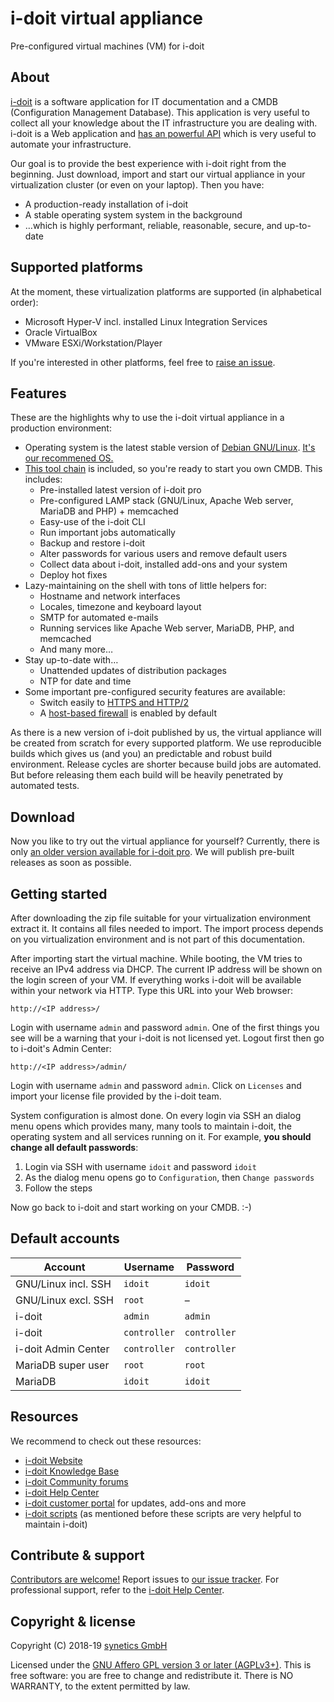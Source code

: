# i-doit virtual appliance

Pre-configured virtual machines (VM) for i-doit

## About

[i-doit](https://i-doit.com) is a software application for IT documentation and a CMDB (Configuration Management Database). This application is very useful to collect all your knowledge about the IT infrastructure you are dealing with. i-doit is a Web application and [has an powerful API](https://kb.i-doit.com/pages/viewpage.action?pageId=37355644) which is very useful to automate your infrastructure.

Our goal is to provide the best experience with i-doit right from the beginning. Just download, import and start our virtual appliance in your virtualization cluster (or even on your laptop). Then you have:

-   A production-ready installation of i-doit
-   A stable operating system system in the background
-   …which is highly performant, reliable, reasonable, secure, and up-to-date

## Supported platforms

At the moment, these virtualization platforms are supported (in alphabetical order):

-   Microsoft Hyper-V incl. installed Linux Integration Services
-   Oracle VirtualBox
-   VMware ESXi/Workstation/Player

If you're interested in other platforms, feel free to [raise an issue](https://github.com/bheisig/i-doit-appliance/issues).

## Features

These are the highlights why to use the i-doit virtual appliance in a production environment:

-   Operating system is the latest stable version of [Debian GNU/Linux](https://debian.org/). [It's our recommened OS.](https://kb.i-doit.com/display/en/System+Requirements)
-   [This tool chain](https://github.com/bheisig/i-doit-scripts) is included, so you're ready to start you own CMDB. This includes:
    -   Pre-installed latest version of i-doit pro
    -   Pre-configured LAMP stack (GNU/Linux, Apache Web server, MariaDB and PHP) + memcached
    -   Easy-use of the i-doit CLI
    -   Run important jobs automatically
    -   Backup and restore i-doit
    -   Alter passwords for various users and remove default users
    -   Collect data about i-doit, installed add-ons and your system
    -   Deploy hot fixes
-   Lazy-maintaining on the shell with tons of little helpers for:
    -   Hostname and network interfaces
    -   Locales, timezone and keyboard layout
    -   SMTP for automated e-mails
    -   Running services like Apache Web server, MariaDB, PHP, and memcached
    -   And many more…
-   Stay up-to-date with…
    -   Unattended updates of distribution packages
    -   NTP for date and time
-   Some important pre-configured security features are available:
    -   Switch easily to [HTTPS and HTTP/2](docs/secure-web-server.md)
    -   A [host-based firewall](docs/firewall.md) is enabled by default

As there is a new version of i-doit published by us, the virtual appliance will be created from scratch for every supported platform. We use reproducible builds which gives us (and you) an predictable and robust build environment. Release cycles are shorter because build jobs are automated. But before releasing them each build will be heavily penetrated by automated tests.

## Download

Now you like to try out the virtual appliance for yourself? Currently, there is only [an older version available for i-doit pro](https://www.i-doit.com/en/trial-version/). We will publish pre-built releases as soon as possible.

## Getting started

After downloading the zip file suitable for your virtualization environment extract it. It contains all files needed to import. The import process depends on you virtualization environment and is not part of this documentation.

After importing start the virtual machine. While booting, the VM tries to receive an IPv4 address via DHCP. The current IP address will be shown on the login screen of your VM. If everything works i-doit will be available within your network via HTTP. Type this URL into your Web browser:

~~~
http://<IP address>/
~~~

Login with username `admin` and password `admin`. One of the first things you see will be a warning that your i-doit is not licensed yet. Logout first then go to i-doit's Admin Center:

~~~
http://<IP address>/admin/
~~~

Login with username `admin` and password `admin`. Click on `Licenses` and import your license file provided by the i-doit team.

System configuration is almost done. On every login via SSH an dialog menu opens which provides many, many tools to maintain i-doit, the operating system and all services running on it. For example, **you should change all default passwords**:

1.  Login via SSH with username `idoit` and password `idoit`
2.  As the dialog menu opens go to `Configuration`, then `Change passwords`
3.  Follow the steps

Now go back to i-doit and start working on your CMDB. :-)

## Default accounts

| Account               | Username      | Password      |
| --------------------- | ------------- | ------------- |
| GNU/Linux incl. SSH   | `idoit`       | `idoit`       |
| GNU/Linux excl. SSH   | `root`        | –             |
| i-doit                | `admin`       | `admin`       |
| i-doit                | `controller`  | `controller`  |
| i-doit Admin Center   | `controller`  | `controller`  |
| MariaDB super user    | `root`        | `root`        |
| MariaDB               | `idoit`       | `idoit`       |

## Resources

We recommend to check out these resources:

-   [i-doit Website](https://i-doit.com/)
-   [i-doit Knowledge Base](https://kb.i-doit.com/)
-   [i-doit Community forums](https://community.i-doit.com/)
-   [i-doit Help Center](https://help.i-doit.com/)
-   [i-doit customer portal](https://login.i-doit.com) for updates, add-ons and more
-   [i-doit scripts](https://github.com/bheisig/i-doit-scripts) (as mentioned before these scripts are very helpful to maintain i-doit)

## Contribute & support

[Contributors are welcome!](CONTRIBUTING.md) Report issues to [our issue tracker](https://github.com/bheisig/i-doit-appliance/issues). For professional support, refer to the [i-doit Help Center](https://help.i-doit.com/).

## Copyright & license

Copyright (C) 2018-19 [synetics GmbH](https://i-doit.com/)

Licensed under the [GNU Affero GPL version 3 or later (AGPLv3+)](https://gnu.org/licenses/agpl.html). This is free software: you are free to change and redistribute it. There is NO WARRANTY, to the extent permitted by law.
